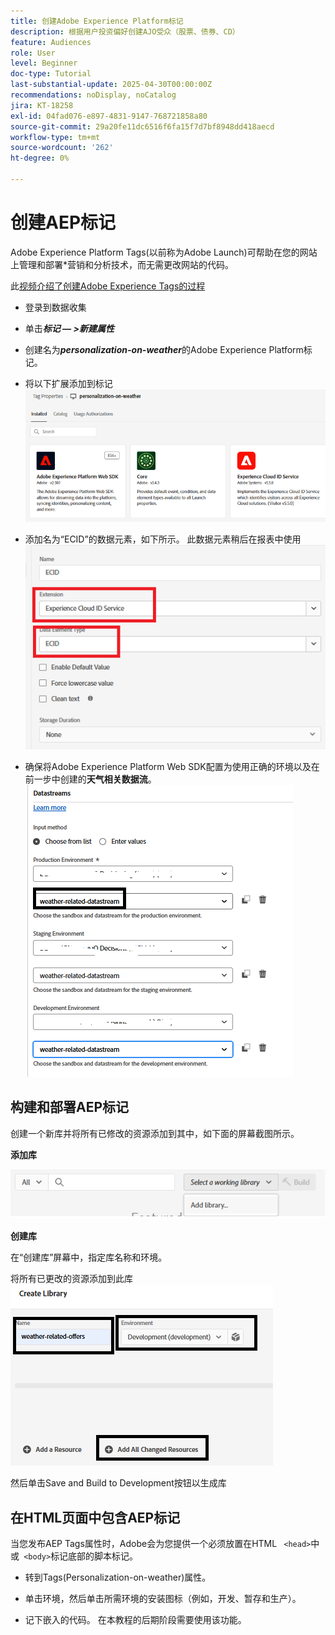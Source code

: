 ```yaml
---
title: 创建Adobe Experience Platform标记
description: 根据用户投资偏好创建AJO受众（股票、债券、CD）
feature: Audiences
role: User
level: Beginner
doc-type: Tutorial
last-substantial-update: 2025-04-30T00:00:00Z
recommendations: noDisplay, noCatalog
jira: KT-18258
exl-id: 04fad076-e897-4831-9147-768721858a80
source-git-commit: 29a20fe11dc6516f6fa15f7d7bf8948dd418aecd
workflow-type: tm+mt
source-wordcount: '262'
ht-degree: 0%

---
```


# 创建AEP标记

Adobe Experience Platform Tags(以前称为Adobe Launch)可帮助在您的网站上管理和部署*营销和分析技术，而无需更改网站的代码。

此[视频介绍了创建Adobe Experience Tags的过程](https://experienceleague.adobe.com/en/playlists/experience-platform-get-started-with-tags)

- 登录到数据收集
- 单击&#x200B;_&#x200B;**标记 — >新建属性**&#x200B;_

- 创建名为&#x200B;_&#x200B;**personalization-on-weather**&#x200B;_&#x200B;的Adobe Experience Platform标记。

- 将以下扩展添加到标记
  ![标记 — 扩展](assets/tags-extensions1.png)
- 添加名为“ECID”的数据元素，如下所示。 此数据元素稍后在报表中使用
  ![ecid-data-element](assets/ecid-data-element.png)

- 确保将Adobe Experience Platform Web SDK配置为使用正确的环境以及在前一步中创建的&#x200B;**天气相关数据流**。
  ![web-sdk-configuration](assets/tags-extensions.png)



## 构建和部署AEP标记


创建一个新库并将所有已修改的资源添加到其中，如下面的屏幕截图所示。

**添加库**

![新库](assets/tag-add-library.png)

**创建库**

在“创建库”屏幕中，指定库名称和环境。

将所有已更改的资源添加到此库
![标记库](assets/tag-build-library.png)

然后单击Save and Build to Development按钮以生成库

## 在HTML页面中包含AEP标记

当您发布AEP Tags属性时，Adobe会为您提供一个必须放置在HTML ``` <head>```中或``` <body>```标记底部的脚本标记。

- 转到Tags(Personalization-on-weather)属性。

- 单击环境，然后单击所需环境的安装图标（例如，开发、暂存和生产）。

- 记下嵌入的代码。 在本教程的后期阶段需要使用该功能。
